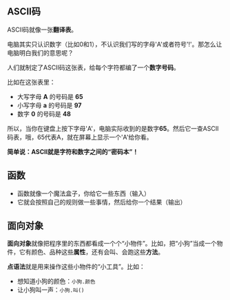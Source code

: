 ## ASCII码

ASCII码就像一张**翻译表**。

电脑其实只认识数字（比如0和1），不认识我们写的字母'A'或者符号'!'。那怎么让电脑明白我们的意思呢？

人们就制定了ASCII码这张表，给每个字符都编了一个**数字号码**。

比如在这张表里：
- 大写字母 **A** 的号码是 **65**
- 小写字母 **a** 的号码是 **97**
- 数字 **0** 的号码是 **48**

所以，当你在键盘上按下字母'A'，电脑实际收到的是数字**65**。然后它一查ASCII码表，哦，65代表A，就在屏幕上显示一个'A'给你看。

**简单说：ASCII就是字符和数字之间的“密码本”！**

## 函数
- 函数就像一个魔法盒子，你给它一些东西（输入）
- 它就会按照自己的规则做一些事情，然后给你一个结果（输出）

## 面向对象

**面向对象**就像把程序里的东西都看成一个个“小物件”。比如，把“小狗”当成一个物件，它有颜色、品种这些**属性**，还有会叫、会跑这些**方法**。

**点语法**就是用来操作这些小物件的“小工具”。比如：
- 想知道小狗的颜色：`小狗.颜色`
- 让小狗叫一声：`小狗.叫()`